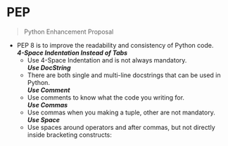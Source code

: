 # PEP
> Python Enhancement Proposal
- PEP 8 is to improve the readability and consistency of Python code.<br>
***4-Space Indentation Instead of Tabs***
   - Use 4-Space Indentation and is not always mandatory.<br>
***Use DocString***
   - There are both single and multi-line docstrings that can be used in Python.<br>
***Use Comment***
   - Use comments to know what the code you writing for.<br>
***Use Commas***
   - Use commas when you making a tuple, other are not mandatory.<br>
***Use Space***
   - Use spaces around operators and after commas, but not directly inside bracketing constructs:<br>
